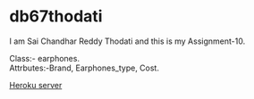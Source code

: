 # db67thodati

I am Sai Chandhar Reddy Thodati and this is my Assignment-10.

Class:- earphones.<br>
Attrbutes:-Brand, Earphones_type, Cost.


[Heroku server](https://db67thodati.herokuapp.com/)
